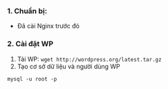 ### 1. Chuẩn bị:
- Đã cài Nginx trước đó

### 2. Cài đặt WP
1. Tải WP: `wget http://wordpress.org/latest.tar.gz`
2. Tạo cơ sở dữ liệu và người dùng WP

`mysql -u root -p`